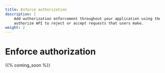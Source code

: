 ```yaml
---
title: Enforce authorization
description: |
    Add authorization enforcement throughout your application using the
    authorize API to reject or accept requests that users make.
weight: 2
---
```


# Enforce authorization

{{% coming_soon %}}
